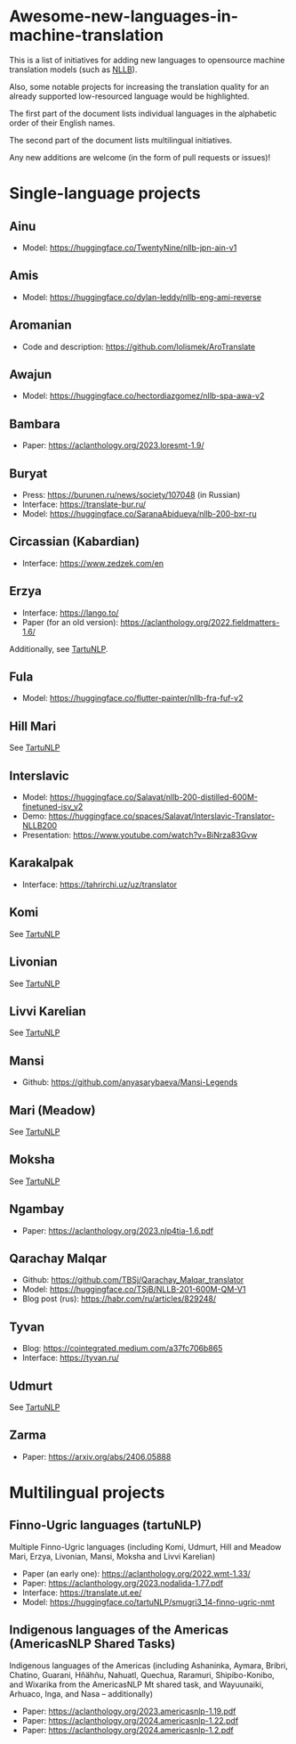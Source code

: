 # Awesome-new-languages-in-machine-translation
This is a list of initiatives for adding new languages to opensource machine translation models (such as [NLLB](https://github.com/facebookresearch/fairseq/tree/nllb)).

Also, some notable projects for increasing the translation quality for an already supported low-resourced language would be highlighted.

The first part of the document lists individual languages in the alphabetic order of their English names.

The second part of the document lists multilingual initiatives.

Any new additions are welcome (in the form of pull requests or issues)!

# Single-language projects

## Ainu 
- Model: https://huggingface.co/TwentyNine/nllb-jpn-ain-v1

## Amis
- Model: https://huggingface.co/dylan-leddy/nllb-eng-ami-reverse

## Aromanian
- Code and description: https://github.com/lolismek/AroTranslate 

## Awajun
- Model: https://huggingface.co/hectordiazgomez/nllb-spa-awa-v2

## Bambara
- Paper: https://aclanthology.org/2023.loresmt-1.9/ 

## Buryat
- Press: https://burunen.ru/news/society/107048 (in Russian)
- Interface: https://translate-bur.ru/
- Model: https://huggingface.co/SaranaAbidueva/nllb-200-bxr-ru 

##  Circassian (Kabardian)
- Interface: https://www.zedzek.com/en

## Erzya
- Interface: https://lango.to/ 
- Paper (for an old version): https://aclanthology.org/2022.fieldmatters-1.6/

Additionally, see [TartuNLP](#finno-ugric-languages-tartunlp).

## Fula
- Model: https://huggingface.co/flutter-painter/nllb-fra-fuf-v2

## Hill Mari
See [TartuNLP](#finno-ugric-languages-tartunlp)

## Interslavic
- Model: https://huggingface.co/Salavat/nllb-200-distilled-600M-finetuned-isv_v2
- Demo: https://huggingface.co/spaces/Salavat/Interslavic-Translator-NLLB200
- Presentation: https://www.youtube.com/watch?v=BiNrza83Gvw

## Karakalpak
- Interface: https://tahrirchi.uz/uz/translator

## Komi
See [TartuNLP](#finno-ugric-languages-tartunlp)

## Livonian
See [TartuNLP](#finno-ugric-languages-tartunlp)

## Livvi Karelian
See [TartuNLP](#finno-ugric-languages-tartunlp)

## Mansi
- Github:  https://github.com/anyasarybaeva/Mansi-Legends

## Mari (Meadow)
See [TartuNLP](#finno-ugric-languages-tartunlp)

## Moksha
See [TartuNLP](#finno-ugric-languages-tartunlp)

## Ngambay
- Paper: https://aclanthology.org/2023.nlp4tia-1.6.pdf

## Qarachay Malqar
- Github: https://github.com/TBSj/Qarachay_Malqar_translator 
- Model: https://huggingface.co/TSjB/NLLB-201-600M-QM-V1 
- Blog post (rus): https://habr.com/ru/articles/829248/ 

## Tyvan
- Blog: https://cointegrated.medium.com/a37fc706b865 
- Interface: https://tyvan.ru/

## Udmurt
See [TartuNLP](#finno-ugric-languages-tartunlp)

## Zarma
- Paper: https://arxiv.org/abs/2406.05888

# Multilingual projects

## Finno-Ugric languages (tartuNLP)
Multiple Finno-Ugric languages (including Komi, Udmurt, Hill and Meadow Mari, Erzya, Livonian, Mansi, Moksha and Livvi Karelian)

- Paper (an early one): https://aclanthology.org/2022.wmt-1.33/ 
- Paper: https://aclanthology.org/2023.nodalida-1.77.pdf 
- Interface: https://translate.ut.ee/ 
- Model: https://huggingface.co/tartuNLP/smugri3_14-finno-ugric-nmt 

## Indigenous languages of the Americas (AmericasNLP Shared Tasks)
Indigenous languages of the Americas (including Ashaninka, Aymara, Bribri, Chatino, Guarani, Hñähñu, Nahuatl, Quechua, Raramuri, Shipibo-Konibo, and Wixarika from the AmericasNLP Mt shared task, and Wayuunaiki, Arhuaco, Inga, and Nasa – additionally)
- Paper: https://aclanthology.org/2023.americasnlp-1.19.pdf 
- Paper: https://aclanthology.org/2024.americasnlp-1.22.pdf
- Paper: https://aclanthology.org/2024.americasnlp-1.2.pdf 
